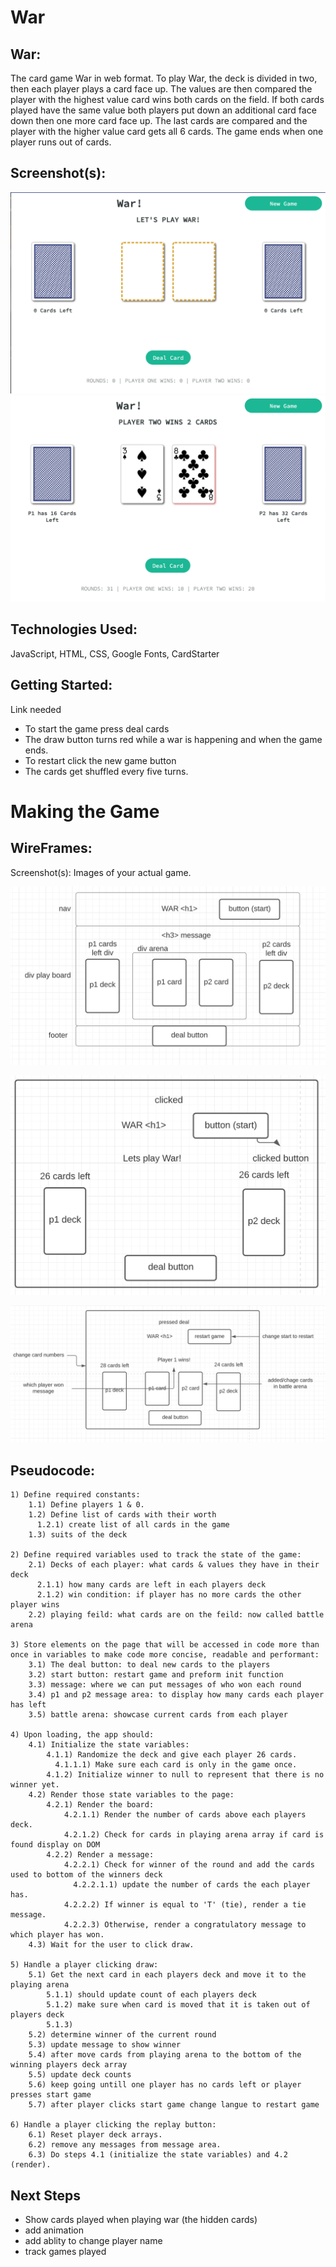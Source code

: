 # War

## War:

The card game War in web format. To play War, the deck is divided in two, then each player plays a card face up. The values are then compared the player with the highest value card wins both cards on the field. If both cards played have the same value both players put down an additional card face down then one more card face up. The last cards are compared and the player with the higher value card gets all 6 cards. The game ends when one player runs out of cards.

## Screenshot(s):

![Start Image](/img/liveWarStart.png)
![Whille playing](/img/liveWarPlaying.png)

## Technologies Used:

 JavaScript, HTML, CSS, Google Fonts, CardStarter

 ## Getting Started:

Link needed 

* To start the game press deal cards
* The draw button turns red while a war is happening and when the game ends.
* To restart click the new game button
* The cards get shuffled every five turns.

# Making the Game

## WireFrames:

Screenshot(s): Images of your actual game.

![Html overview](/img/warHtmlOverview.png)

![pressed play](img/warClicked.png)

![showing cards](/img/warBattle.png)

## Pseudocode:

```
1) Define required constants:
    1.1) Define players 1 & 0.
    1.2) Define list of cards with their worth
      1.2.1) create list of all cards in the game
    1.3) suits of the deck

2) Define required variables used to track the state of the game:
    2.1) Decks of each player: what cards & values they have in their deck
      2.1.1) how many cards are left in each players deck
      2.1.2) win condition: if player has no more cards the other player wins
    2.2) playing feild: what cards are on the feild: now called battle arena

3) Store elements on the page that will be accessed in code more than once in variables to make code more concise, readable and performant:
    3.1) The deal button: to deal new cards to the players
    3.2) start button: restart game and preform init function
    3.3) message: where we can put messages of who won each round
    3.4) p1 and p2 message area: to display how many cards each player has left
    3.5) battle arena: showcase current cards from each player

4) Upon loading, the app should:
    4.1) Initialize the state variables:
        4.1.1) Randomize the deck and give each player 26 cards.
          4.1.1.1) Make sure each card is only in the game once.
        4.1.2) Initialize winner to null to represent that there is no winner yet.
    4.2) Render those state variables to the page:
        4.2.1) Render the board:
            4.2.1.1) Render the number of cards above each players deck.
            4.2.1.2) Check for cards in playing arena array if card is found display on DOM
        4.2.2) Render a message:
            4.2.2.1) Check for winner of the round and add the cards used to bottom of the winners deck
              4.2.2.1.1) update the number of cards the each player has.
            4.2.2.2) If winner is equal to 'T' (tie), render a tie message.
            4.2.2.3) Otherwise, render a congratulatory message to which player has won.
    4.3) Wait for the user to click draw.
    
5) Handle a player clicking draw:
    5.1) Get the next card in each players deck and move it to the playing arena
        5.1.1) should update count of each players deck
        5.1.2) make sure when card is moved that it is taken out of players deck
        5.1.3) 
    5.2) determine winner of the current round
    5.3) update message to show winner
    5.4) after move cards from playing arena to the bottom of the winning players deck array
    5.5) update deck counts
    5.6) keep going untill one player has no cards left or player presses start game
    5.7) after player clicks start game change langue to restart game

6) Handle a player clicking the replay button:
    6.1) Reset player deck arrays. 
    6.2) remove any messages from message area.
    6.3) Do steps 4.1 (initialize the state variables) and 4.2 (render).
```

## Next Steps

* Show cards played when playing war (the hidden cards)
* add animation
* add ablity to change player name
* track games played